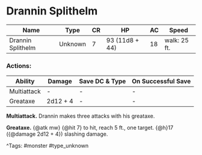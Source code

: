 # Drannin Splithelm

| Name | Type | CR | HP | AC | Speed |
|------|------|----|----|----|-------|
| Drannin Splithelm | Unknown | 7 | 93 (11d8 + 44) | 18 | walk: 25 ft. |

### Actions:

| Ability | Damage | Save DC & Type | On Successful Save |
|---------|--------|----------------|--------------------|
| Multiattack | - | - | - |
| Greataxe | 2d12 + 4 | - | - |


**Multiattack.** Drannin makes three attacks with his greataxe.

**Greataxe.** {@atk mw} {@hit 7} to hit, reach 5 ft., one target. {@h}17 ({@damage 2d12 + 4}) slashing damage.

^Tags: #monster #type_unknown
